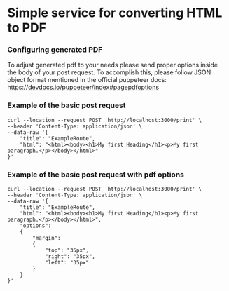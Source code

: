 # Simple service for converting HTML to PDF

### Configuring generated PDF
To adjust generated pdf to your needs please send proper options inside the body of
your post request. To accomplish this, please follow JSON object format
mentioned in the official puppeteer docs:
https://devdocs.io/puppeteer/index#pagepdfoptions

### Example of the basic post request
```
curl --location --request POST 'http://localhost:3000/print' \
--header 'Content-Type: application/json' \
--data-raw '{
    "title": "ExampleRoute",
    "html": "<html><body><h1>My first Heading</h1><p>My first paragraph.</p></body></html>"
}'
```

### Example of the basic post request with pdf options
```
curl --location --request POST 'http://localhost:3000/print' \
--header 'Content-Type: application/json' \
--data-raw '{
    "title": "ExampleRoute",
    "html": "<html><body><h1>My first Heading</h1><p>My first paragraph.</p></body></html>",
    "options":
    {
        "margin":
        {
            "top": "35px",
            "right": "35px",
            "left": "35px"
        }
    }
}'
```
